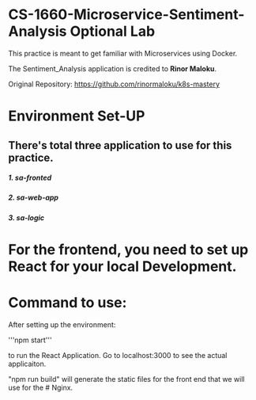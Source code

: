 # CS-1660-Microservice-Sentiment-Analysis Optional Lab

This practice is meant to get familiar with Microservices using Docker. 

The Sentiment_Analysis application is credited to **Rinor Maloku**.

Original Repository: https://github.com/rinormaloku/k8s-mastery

# Environment Set-UP
## There's total three application to use for this practice. 

##### 1. sa-fronted
##### 2. sa-web-app
##### 3. sa-logic

# For the frontend, you need to set up React for your local Development.

# Command to use:
After setting up the environment:

'''npm start'''

to run the React Application. 
Go to localhost:3000 to see the actual applicaiton. 

"npm run build" will generate the static files for the front end that we will use for the # Nginx. 



         

